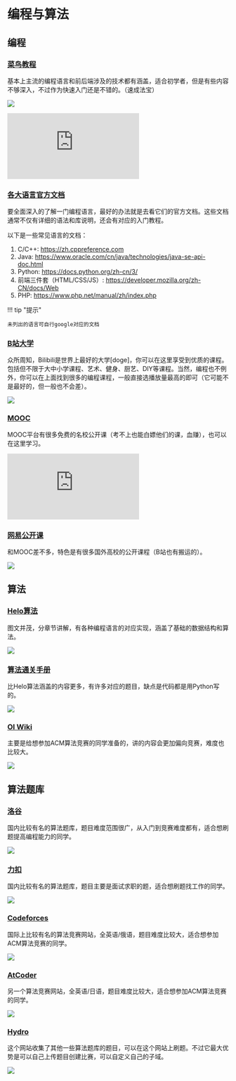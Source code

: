 # 编程与算法

## 编程

### [**菜鸟教程**](https://www.runoob.com/)
基本上主流的编程语言和前后端涉及的技术都有涵盖，适合初学者，但是有些内容不够深入，不过作为快速入门还是不错的。（速成法宝）
   
![](http://image.thum.io/get/https://www.runoob.com/)

![](http://image.thum.io/get/https://www.runoob.com/python3/python3-dictionary.html)

### [**各大语言官方文档**](https://tool.oschina.net/apidocs)

要全面深入的了解一门编程语言，最好的办法就是去看它们的官方文档。这些文档通常不仅有详细的语法和库说明，还会有对应的入门教程。  

以下是一些常见语言的文档：

1. C/C++: https://zh.cppreference.com
2. Java: https://www.oracle.com/cn/java/technologies/java-se-api-doc.html
3. Python: https://docs.python.org/zh-cn/3/
4. 前端三件套（HTML/CSS/JS）: https://developer.mozilla.org/zh-CN/docs/Web
5. PHP: https://www.php.net/manual/zh/index.php

!!! tip "提示"

    未列出的语言可自行google对应的文档

### [**B站大学**](https://www.bilibili.com/)

众所周知，Bilibili是世界上最好的大学[doge]，你可以在这里享受到优质的课程。包括但不限于大中小学课程、艺术、健身、厨艺、DIY等课程。当然，编程也不例外，你可以在上面找到很多的编程课程，一般直接选播放量最高的即可（它可能不是最好的，但一般也不会差）。

![](http://image.thum.io/get/https://search.bilibili.com/all?keyword=C%2B%2B)

### [**MOOC**](https://www.icourse163.org/)

MOOC平台有很多免费的名校公开课（考不上也能白嫖他们的课，血赚），也可以在这里学习。

![](http://image.thum.io/get/https://www.icourse163.org/search.htm?search=java#/)

### [**网易公开课**](https://open.163.com/)

和MOOC差不多，特色是有很多国外高校的公开课程（B站也有搬运的）。

![](http://image.thum.io/get/https://open.163.com/newview/search/mit)




## 算法

### [**Helo算法**](https://www.hello-algo.com/)
图文并茂，分章节讲解，有各种编程语言的对应实现，涵盖了基础的数据结构和算法。

![](http://image.thum.io/get/https://www.hello-algo.com/chapter_heap/heap/)

### [**算法通关手册**](https://algo.itcharge.cn/)
比Helo算法涵盖的内容更多，有许多对应的题目，缺点是代码都是用Python写的。

![](http://image.thum.io/get/https://algo.itcharge.cn/07.Tree/05.Union-Find/01.Union-Find/)

### [**OI Wiki**](https://oi.wiki/)
主要是给想参加ACM算法竞赛的同学准备的，讲的内容会更加偏向竞赛，难度也比较大。

![](http://image.thum.io/get/https://oi.wiki/graph/mst/)





## 算法题库

### [**洛谷**](https://www.luogu.com.cn/)

国内比较有名的算法题库，题目难度范围很广，从入门到竞赛难度都有，适合想刷题提高编程能力的同学。

![](http://image.thum.io/get/https://www.luogu.com.cn/problem/P1000)  


### [**力扣**](https://leetcode.cn/)

国内比较有名的算法题库，题目主要是面试求职的题，适合想刷题找工作的同学。
   
![](http://image.thum.io/get/https://leetcode.cn/problems/longest-substring-without-repeating-characters/)

### [**Codeforces**](https://codeforces.com/)

国际上比较有名的算法竞赛网站，全英语/俄语，题目难度比较大，适合想参加ACM算法竞赛的同学。
   
![](http://image.thum.io/get/https://codeforces.com/problemset/problem/1914/E1)

### [**AtCoder**](https://atcoder.jp/)

另一个算法竞赛网站，全英语/日语，题目难度比较大，适合想参加ACM算法竞赛的同学。

![](http://image.thum.io/get/https://atcoder.jp/contests/agc065/tasks/agc065_a)


### [**Hydro**](https://hydro.ac/)
这个网站收集了其他一些算法题库的题目，可以在这个网站上刷题。不过它最大优势是可以自己上传题目创建比赛，可以自定义自己的子域。

![](http://image.thum.io/get/https://hydro.ac/p/SFCR2A)